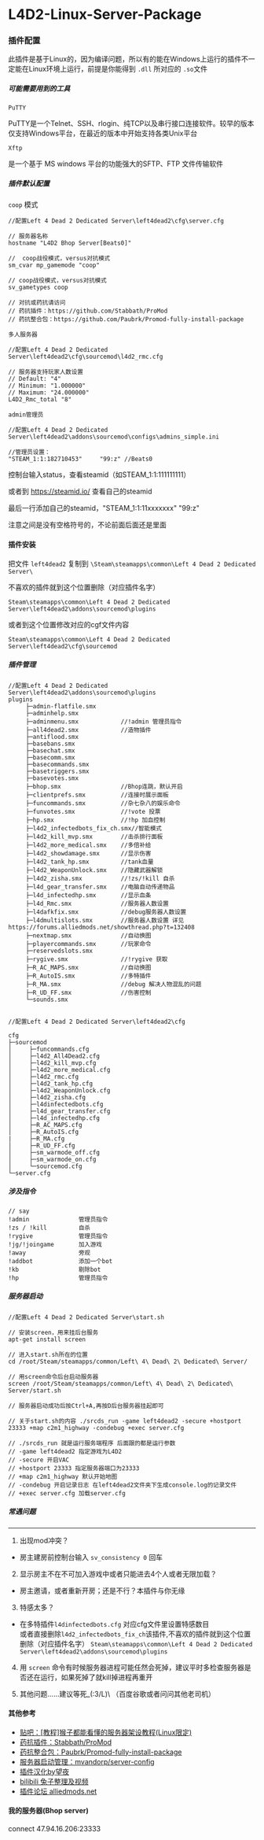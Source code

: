 # L4D2-Linux-Server-Package

### 插件配置

此插件是基于Linux的，因为编译问题，所以有的能在Windows上运行的插件不一定能在Linux环境上运行，前提是你能得到 `.dll` 所对应的 `.so`文件

##### 可能需要用到的工具

`PuTTY`

PuTTY是一个Telnet、SSH、rlogin、纯TCP以及串行接口连接软件。较早的版本仅支持Windows平台，在最近的版本中开始支持各类Unix平台

`Xftp`

是一个基于 MS windows 平台的功能强大的SFTP、FTP 文件传输软件

##### 插件默认配置

`coop` 模式
```
//配置Left 4 Dead 2 Dedicated Server\left4dead2\cfg\server.cfg

// 服务器名称
hostname "L4D2 Bhop Server[Beats0]"

//  coop战役模式，versus对抗模式
sm_cvar mp_gamemode "coop"

// coop战役模式，versus对抗模式
sv_gametypes coop

// 对抗或药抗请访问
// 药抗插件：https://github.com/Stabbath/ProMod
// 药抗整合包：https://github.com/Paubrk/Promod-fully-install-package
```

`多人服务器`
```
//配置Left 4 Dead 2 Dedicated Server\left4dead2\cfg\sourcemod\l4d2_rmc.cfg

// 服务器支持玩家人数设置
// Default: "4"
// Minimum: "1.000000"
// Maximum: "24.000000"
L4D2_Rmc_total "8"
```

`admin管理员`
```
//配置Left 4 Dead 2 Dedicated Server\left4dead2\addons\sourcemod\configs\admins_simple.ini

//管理员设置：
"STEAM_1:1:182710453"     "99:z" //Beats0
```
控制台输入status，查看steamid（如STEAM_1:1:111111111）

或者到 https://steamid.io/ 查看自己的steamid

最后一行添加自己的steamid，"STEAM_1:1:11xxxxxxx" "99:z"

注意之间是没有空格符号的，不论前面后面还是里面

#### 插件安装

把文件 `left4dead2` 复制到 `\Steam\steamapps\common\Left 4 Dead 2 Dedicated Server\`

不喜欢的插件就到这个位置删除（对应插件名字）

`Steam\steamapps\common\Left 4 Dead 2 Dedicated Server\left4dead2\addons\sourcemod\plugins`

或者到这个位置修改对应的cgf文件内容

`Steam\steamapps\common\Left 4 Dead 2 Dedicated Server\left4dead2\cfg\sourcemod`

##### 插件管理
```
//配置Left 4 Dead 2 Dedicated Server\left4dead2\addons\sourcemod\plugins
plugins
     ├─admin-flatfile.smx
     ├─adminhelp.smx
     ├─adminmenu.smx            //!admin 管理员指令
     ├─all4dead2.smx            //造物插件
     ├─antiflood.smx
     ├─basebans.smx
     ├─basechat.smx
     ├─basecomm.smx
     ├─basecommands.smx
     ├─basetriggers.smx
     ├─basevotes.smx
     ├─bhop.smx                 //Bhop连跳，默认开启
     ├─clientprefs.smx          //连接时展示面板
     ├─funcommands.smx          //杂七杂八的娱乐命令
     ├─funvotes.smx             //!vote 投票
     ├─hp.smx                   //!hp 加血控制
     ├─l4d2_infectedbots_fix_ch.smx//智能模式
     ├─l4d2_kill_mvp.smx        //击杀排行面板
     ├─l4d2_more_medical.smx    //多倍补给
     ├─l4d2_showdamage.smx      //显示伤害
     ├─l4d2_tank_hp.smx         //tank血量
     ├─l4d2_WeaponUnlock.smx    //隐藏武器解锁
     ├─l4d2_zisha.smx           //!zs/!kill 自杀
     ├─l4d_gear_transfer.smx    //电脑自动传递物品
     ├─l4d_infectedhp.smx       //显示血条
     ├─l4d_Rmc.smx              //服务器人数设置
     ├─l4dafkfix.smx            //debug服务器人数设置
     ├─l4dmultislots.smx        //服务器人数设置 详见 https://forums.alliedmods.net/showthread.php?t=132408
     ├─nextmap.smx              //自动换图
     ├─playercommands.smx       //玩家命令
     ├─reservedslots.smx
     ├─rygive.smx               //!rygive 获取
     ├─R_AC_MAPS.smx            //自动换图
     ├─R_AutoIS.smx             //多特插件
     ├─R_MA.smx                 //debug 解决人物混乱的问题
     ├─R_UD_FF.smx              //伤害控制
     └─sounds.smx


//配置Left 4 Dead 2 Dedicated Server\left4dead2\cfg

cfg
├─sourcemod
│     ├─funcommands.cfg
│     ├─l4d2_All4Dead2.cfg
│     ├─l4d2_kill_mvp.cfg
│     ├─l4d2_more_medical.cfg
│     ├─l4d2_rmc.cfg
│     ├─l4d2_tank_hp.cfg
│     ├─l4d2_WeaponUnlock.cfg
│     ├─l4d2_zisha.cfg
│     ├─l4dinfectedbots.cfg
│     ├─l4d_gear_transfer.cfg
│     ├─l4d_infectedhp.cfg
│     ├─R_AC_MAPS.cfg
│     ├─R_AutoIS.cfg
|     ├─R_MA.cfg
│     ├─R_UD_FF.cfg
│     ├─sm_warmode_off.cfg
│     ├─sm_warmode_on.cfg
│     └─sourcemod.cfg
└─server.cfg
```

##### 涉及指令
```
// say
!admin              管理员指令
!zs / !kill         自杀
!rygive				管理员指令
!jg/!joingame	    加入游戏
!away               旁观
!addbot             添加一个bot
!kb                 剔除bot
!hp                 管理员指令
```

##### 服务器启动
```
//配置Left 4 Dead 2 Dedicated Server\start.sh

// 安装screen，用来挂后台服务
apt-get install screen

// 进入start.sh所在的位置
cd /root/Steam/steamapps/common/Left\ 4\ Dead\ 2\ Dedicated\ Server/

// 用screen命令后台启动服务器
screen /root/Steam/steamapps/common/Left\ 4\ Dead\ 2\ Dedicated\ Server/start.sh

// 服务器启动成功后按Ctrl+A,再按D后台服务器挂起即可

// 关于start.sh的内容 ./srcds_run -game left4dead2 -secure +hostport 23333 +map c2m1_highway -condebug +exec server.cfg

// ./srcds_run 就是运行服务端程序 后面跟的都是运行参数
// -game left4dead2 指定游戏为L4D2
// -secure 开启VAC
// +hostport 23333 指定服务器端口为23333
// +map c2m1_highway 默认开始地图
// -condebug 开启记录日志 在left4dead2文件夹下生成console.log的记录文件
// +exec server.cfg 加载server.cfg
```

##### 常遇问题
----------------------------------------------

 1. 出现mod冲突？
 - 房主建房前控制台输入 `sv_consistency 0` 回车

 2. 显示房主不在不可加入游戏中或者只能进去4个人或者无限加载？
 - 房主邀请，或者重新开房；还是不行？本插件与你无缘

 3. 特感太多？
 - 在多特插件`l4dinfectedbots.cfg` 对应cfg文件里设置特感数目<br>
 或者直接删除`l4d2_infectedbots_fix_ch`该插件,不喜欢的插件就到这个位置删除（对应插件名字）
`Steam\steamapps\common\Left 4 Dead 2 Dedicated Server\left4dead2\addons\sourcemod\plugins`

 4. 用 `screen` 命令有时候服务器进程可能任然会死掉，建议平时多检查服务器是否还在运行，如果死掉了就kill掉进程再重开

 5. 其他问题......建议等死_(:3/L)\		（百度谷歌或者问问其他老司机）

#### 其他参考
 - [贴吧：[教程]猴子都能看懂的服务器架设教程(Linux限定)](https://tieba.baidu.com/p/4783601071?red_tag=0795345647)
 - [药抗插件：Stabbath/ProMod](https://github.com/Stabbath/ProMod)
 - [药抗整合包：Paubrk/Promod-fully-install-package](https://github.com/Paubrk/Promod-fully-install-package)
 - [服务器启动管理：mvandorp/server-config](https://github.com/mvandorp/server-config)
 - [插件汉化by望夜](http://bbs.3dmgame.com/forum.php?mod=viewthread&tid=4920489&page=8&authorid=778835)
 - [bilibili 兔子整理及视频](https://www.bilibili.com/video/av5466730/)
 - [插件论坛 alliedmods.net](https://forums.alliedmods.net/)

#### 我的服务器(Bhop server)
connect 47.94.16.206:23333